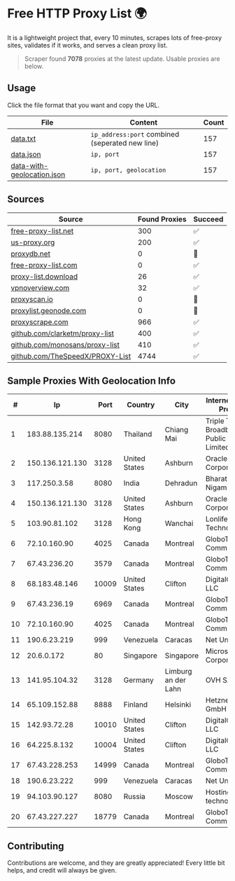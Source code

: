 
# Free HTTP Proxy List 🌍

It is a lightweight project that, every 10 minutes, scrapes lots of free-proxy sites, validates if it works, and serves a clean proxy list.


> Scraper found **7078** proxies at the latest update. Usable proxies are below.

## Usage

Click the file format that you want and copy the URL.


|File|Content|Count|
|----|-------|-----|
|[data.txt](https://raw.githubusercontent.com/themiralay/Proxy-List-World/master/data.txt)|`ip_address:port` combined (seperated new line)|157|
|[data.json](https://raw.githubusercontent.com/themiralay/Proxy-List-World/master/data.json)|`ip, port`|157|
|[data-with-geolocation.json](https://raw.githubusercontent.com/themiralay/Proxy-List-World/master/data-with-geolocation.json)|`ip, port, geolocation`|157|

## Sources

|Source|Found Proxies|Succeed|
|------|-------------|-------|
|[free-proxy-list.net](https://free-proxy-list.net)|300|✅|
|[us-proxy.org](https://www.us-proxy.org)|200|✅|
|[proxydb.net](http://proxydb.net)|0|🚫|
|[free-proxy-list.com](https://free-proxy-list.com/?page=&port=&type%5B%5D=http&type%5B%5D=https&up_time=0&search=Search)|0|✅|
|[proxy-list.download](https://www.proxy-list.download/HTTP)|26|✅|
|[vpnoverview.com](https://vpnoverview.com/privacy/anonymous-browsing/free-proxy-servers)|32|✅|
|[proxyscan.io](https://www.proxyscan.io)|0|🚫|
|[proxylist.geonode.com](https://proxylist.geonode.com/api/proxy-list?limit=300&page=1&sort_by=lastChecked&sort_type=desc&protocols=http,https)|0|🚫|
|[proxyscrape.com](https://api.proxyscrape.com/v2/?request=displayproxies&protocol=http&timeout=10000&country=all&ssl=all&anonymity=all)|966|✅|
|[github.com/clarketm/proxy-list](https://raw.githubusercontent.com/clarketm/proxy-list/master/proxy-list-raw.txt)|400|✅|
|[github.com/monosans/proxy-list](https://raw.githubusercontent.com/monosans/proxy-list/main/proxies/http.txt)|410|✅|
|[github.com/TheSpeedX/PROXY-List](https://raw.githubusercontent.com/TheSpeedX/PROXY-List/master/http.txt)|4744|✅|


## Sample Proxies With Geolocation Info

|#|Ip|Port|Country|City|Internet Service Provider|
|-|--|----|-------|----|-------------------------|
|1|183.88.135.214|8080|Thailand|Chiang Mai|Triple T Broadband Public Company Limited|
|2|150.136.121.130|3128|United States|Ashburn|Oracle Corporation|
|3|117.250.3.58|8080|India|Dehradun|Bharat Sanchar Nigam Ltd|
|4|150.136.121.130|3128|United States|Ashburn|Oracle Corporation|
|5|103.90.81.102|3128|Hong Kong|Wanchai|Lonlife Technology Co.|
|6|72.10.160.90|4025|Canada|Montreal|GloboTech Communications|
|7|67.43.236.20|3579|Canada|Montreal|GloboTech Communications|
|8|68.183.48.146|10009|United States|Clifton|DigitalOcean, LLC|
|9|67.43.236.19|6969|Canada|Montreal|GloboTech Communications|
|10|72.10.160.90|4025|Canada|Montreal|GloboTech Communications|
|11|190.6.23.219|999|Venezuela|Caracas|Net Uno|
|12|20.6.0.172|80|Singapore|Singapore|Microsoft Corporation|
|13|141.95.104.32|3128|Germany|Limburg an der Lahn|OVH SAS|
|14|65.109.152.88|8888|Finland|Helsinki|Hetzner Online GmbH|
|15|142.93.72.28|10010|United States|Clifton|DigitalOcean, LLC|
|16|64.225.8.132|10004|United States|Clifton|DigitalOcean, LLC|
|17|67.43.228.253|14999|Canada|Montreal|GloboTech Communications|
|18|190.6.23.222|999|Venezuela|Caracas|Net Uno|
|19|94.103.90.127|8080|Russia|Moscow|Hosting technology LTD|
|20|67.43.227.227|18779|Canada|Montreal|GloboTech Communications|



## Contributing

Contributions are welcome, and they are greatly appreciated! Every
little bit helps, and credit will always be given.

